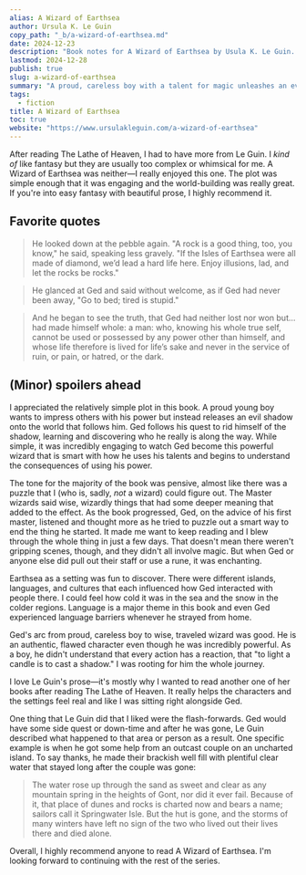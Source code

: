 ```yaml
---
alias: A Wizard of Earthsea
author: Ursula K. Le Guin
copy_path: "_b/a-wizard-of-earthsea.md"
date: 2024-12-23
description: "Book notes for A Wizard of Earthsea by Usula K. Le Guin. First book of The Books of Earthsea."
lastmod: 2024-12-28
publish: true
slug: a-wizard-of-earthsea
summary: "A proud, careless boy with a talent for magic unleashes an evil onto himself and the world. During his quest to banish it, he discovers the limits of limitless power and who he really is in the world."
tags:
  - fiction
title: A Wizard of Earthsea
toc: true
website: "https://www.ursulakleguin.com/a-wizard-of-earthsea"
---
```


After reading The Lathe of Heaven, I had to have more from Le Guin. I _kind of_ like fantasy but they are usually too complex or whimsical for me. A Wizard of Earthsea was neither—I really enjoyed this one. The plot was simple enough that it was engaging and the world-building was really great. If you're into easy fantasy with beautiful prose, I highly recommend it.

## Favorite quotes

> He looked down at the pebble again. "A rock is a good thing, too, you know," he said, speaking less gravely. "If the Isles of Earthsea were all made of diamond, we’d lead a hard life here. Enjoy illusions, lad, and let the rocks be rocks."

> He glanced at Ged and said without welcome, as if Ged had never been away, "Go to bed; tired is stupid."

> And he began to see the truth, that Ged had neither lost nor won but…had made himself whole: a man: who, knowing his whole true self, cannot be used or possessed by any power other than himself, and whose life therefore is lived for life’s sake and never in the service of ruin, or pain, or hatred, or the dark.

## (Minor) spoilers ahead

I appreciated the relatively simple plot in this book. A proud young boy wants to impress others with his power but instead releases an evil shadow onto the world that follows him. Ged follows his quest to rid himself of the shadow, learning and discovering who he really is along the way. While simple, it was incredibly engaging to watch Ged become this powerful wizard that is smart with how he uses his talents and begins to understand the consequences of using his power.

The tone for the majority of the book was pensive, almost like there was a puzzle that I (who is, sadly, _not_ a wizard) could figure out. The Master wizards said wise, wizardly things that had some deeper meaning that added to the effect. As the book progressed, Ged, on the advice of his first master, listened and thought more as he tried to puzzle out a smart way to end the thing he started. It made me want to keep reading and I blew through the whole thing in just a few days. That doesn't mean there weren't gripping scenes, though, and they didn't all involve magic. But when Ged or anyone else did pull out their staff or use a rune, it was enchanting.

Earthsea as a setting was fun to discover. There were different islands, languages, and cultures that each influenced how Ged interacted with people there. I could feel how cold it was in the sea and the snow in the colder regions. Language is a major theme in this book and even Ged experienced language barriers whenever he strayed from home.

Ged's arc from proud, careless boy to wise, traveled wizard was good. He is an authentic, flawed character even though he was incredibly powerful. As a boy, he didn't understand that every action has a reaction, that "to light a candle is to cast a shadow." I was rooting for him the whole journey.

I love Le Guin's prose—it's mostly why I wanted to read another one of her books after reading The Lathe of Heaven. It really helps the characters and the settings feel real and like I was sitting right alongside Ged.

One thing that Le Guin did that I liked were the flash-forwards. Ged would have some side quest or down-time and after he was gone, Le Guin described what happened to that area or person as a result. One specific example is when he got some help from an outcast couple on an uncharted island. To say thanks, he made their brackish well fill with plentiful clear water that stayed long after the couple was gone:

> The water rose up through the sand as sweet and clear as any mountain spring in the heights of Gont, nor did it ever fail. Because of it, that place of dunes and rocks is charted now and bears a name; sailors call it Springwater Isle. But the hut is gone, and the storms of many winters have left no sign of the two who lived out their lives there and died alone.

Overall, I highly recommend anyone to read A Wizard of Earthsea. I'm looking forward to continuing with the rest of the series.

